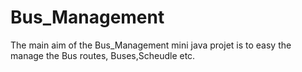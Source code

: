 # Bus_Management
The main aim of the Bus_Management mini java projet is to easy the manage the Bus routes, Buses,Scheudle etc.

